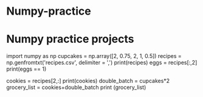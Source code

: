 # Numpy-practice
# Numpy practice projects


import numpy as np
cupcakes = np.array([2, 0.75, 2, 1, 0.5])
recipes = np.genfromtxt('recipes.csv', delimiter = ',')
print(recipes)
eggs  = recipes[:,2]
print(eggs == 1)

cookies = recipes[2,:]
print(cookies)
double_batch = cupcakes*2
grocery_list = cookies+double_batch
print (grocery_list)
